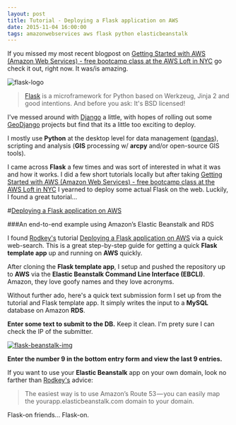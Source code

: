 ```yaml
---
layout: post
title: Tutorial - Deploying a Flask application on AWS 
date: 2015-11-04 16:00:00
tags: amazonwebservices aws flask python elasticbeanstalk
---
```


If you missed my most recent blogpost on [Getting Started with AWS (Amazon Web Services) - free bootcamp class at the AWS Loft in NYC](http://nygeog.github.io/2015/10/28/getting-started-with-aws.html) go check it out, right now. It was/is amazing. 

![flask-logo](http://flask.pocoo.org/static/logo/flask.png)

>[Flask](http://flask.pocoo.org/) is a microframework for Python based on Werkzeug, Jinja 2 and good intentions. And before you ask: It's BSD licensed!

I've messed around with [Django](https://www.djangoproject.com/) a little, with hopes of rolling out some [GeoDjango](http://geodjango.org/) projects but find that its a little too exciting to deploy. 

I mostly use **Python** at the desktop level for data management ([pandas](http://pandas.pydata.org/)), scripting and analysis (**GIS** processing w/ **arcpy** and/or open-source GIS tools). 

I came across **Flask** a few times and was sort of interested in what it was and how it works. I did a few short tutorials locally but after taking [Getting Started with AWS (Amazon Web Services) - free bootcamp class at the AWS Loft in NYC](http://nygeog.github.io/2015/10/28/getting-started-with-aws.html) I yearned to deploy some actual Flask on the web. Luckily, I found a great tutorial... 

#[Deploying a Flask application on AWS](https://medium.com/@rodkey/deploying-a-flask-application-on-aws-a72daba6bb80)

###An end-to-end example using Amazon’s Elastic Beanstalk and RDS

I found [Rodkey's](https://medium.com/@rodkey) tutorial [Deploying a Flask application on AWS](https://medium.com/@rodkey/deploying-a-flask-application-on-aws-a72daba6bb80) via a quick web-search. This is a great step-by-step guide for getting a quick **Flask template app** up and running on **AWS** quickly. 

After cloning the **Flask template app**, I setup and pushed the repository up to **AWS** via the **Elastic Beanstalk Command Line Interface (EBCLI)**. Amazon, they love goofy names and they love acronyms.

Without further ado, here's a quick text submission form I set up from the tutorial and Flask template app. It simply writes the input to a **MySQL** database on Amazon **RDS**. 

**Enter some text to submit to the DB.** Keep it clean. I'm prety sure I can check the IP of the submitter. 

[![flask-beanstalk-img](https://raw.githubusercontent.com/nygeog/nygeog.github.com/master/_posts/img/flask-elastic-beanstalk.png)](http://nygeog-flask-aws-tutorial.elasticbeanstalk.com/)

**Enter the number 9 in the bottom entry form and view the last 9 entries.**

If you want to use your **Elastic Beanstalk** app on your own domain, look no farther than [Rodkey's](https://medium.com/@rodkey) advice:
> The easiest way is to use Amazon’s Route 53 — you can easily map the yourapp.elasticbeanstalk.com domain to your domain.


Flask-on friends... Flask-on.








